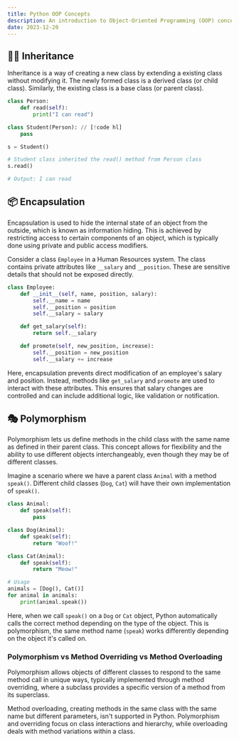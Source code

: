```yaml
---
title: Python OOP Concepts
description: An introduction to Object-Oriented Programming (OOP) concepts in Python, including Inheritance, Encapsulation, and Polymorphism.
date: 2023-12-20
---
```


## 👨‍👦 Inheritance

Inheritance is a way of creating a new class by extending a existing class without modifying it. The newly formed class is a derived class (or child class). Similarly, the existing class is a base class (or parent class).

```python
class Person:
    def read(self):
        print("I can read")

class Student(Person): // [!code hl]
    pass

s = Student()

# Student class inherited the read() method from Person class
s.read()

# Output: I can read
```

## 📦 Encapsulation

Encapsulation is used to hide the internal state of an object from the outside, which is known as information hiding. This is achieved by restricting access to certain components of an object, which is typically done using private and public access modifiers.

Consider a class `Employee` in a Human Resources system. The class contains private attributes like `__salary` and `__position`. These are sensitive details that should not be exposed directly.

```py
class Employee:
    def __init__(self, name, position, salary):
        self.__name = name
        self.__position = position
        self.__salary = salary

    def get_salary(self):
        return self.__salary

    def promote(self, new_position, increase):
        self.__position = new_position
        self.__salary += increase
```

Here, encapsulation prevents direct modification of an employee's salary and position. Instead, methods like `get_salary` and `promote` are used to interact with these attributes. This ensures that salary changes are controlled and can include additional logic, like validation or notification.

## 🎭 Polymorphism

Polymorphism lets us define methods in the child class with the same name as defined in their parent class. This concept allows for flexibility and the ability to use different objects interchangeably, even though they may be of different classes.

Imagine a scenario where we have a parent class `Animal` with a method `speak()`. Different child classes (`Dog`, `Cat`) will have their own implementation of `speak()`.

```py
class Animal:
    def speak(self):
        pass

class Dog(Animal):
    def speak(self):
        return "Woof!"

class Cat(Animal):
    def speak(self):
        return "Meow!"

# Usage
animals = [Dog(), Cat()]
for animal in animals:
    print(animal.speak())
```

Here, when we call `speak()` on a `Dog` or `Cat` object, Python automatically calls the correct method depending on the type of the object. This is polymorphism, the same method name (`speak`) works differently depending on the object it's called on.

### Polymorphism vs Method Overriding vs Method Overloading

Polymorphism allows objects of different classes to respond to the same method call in unique ways, typically implemented through method overriding, where a subclass provides a specific version of a method from its superclass.

Method overloading, creating methods in the same class with the same name but different parameters, isn't supported in Python. Polymorphism and overriding focus on class interactions and hierarchy, while overloading deals with method variations within a class.
